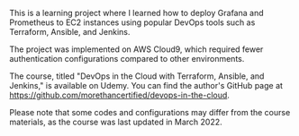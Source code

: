 This is a learning project where I learned how to deploy Grafana and Prometheus to EC2 instances using popular DevOps tools such as Terraform, Ansible, and Jenkins.

The project was implemented on AWS Cloud9, which required fewer authentication configurations compared to other environments.

The course, titled "DevOps in the Cloud with Terraform, Ansible, and Jenkins," is available on Udemy. You can find the author's GitHub page at https://github.com/morethancertified/devops-in-the-cloud.

Please note that some codes and configurations may differ from the course materials, as the course was last updated in March 2022.
